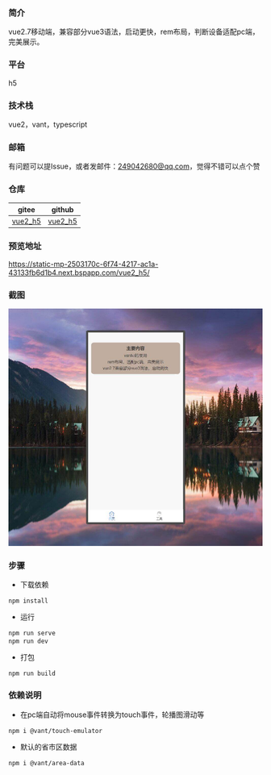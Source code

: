 ### 简介
vue2.7移动端，兼容部分vue3语法，启动更快，rem布局，判断设备适配pc端，完美展示。

### 平台
h5

### 技术栈
vue2，vant，typescript

### 邮箱
有问题可以提Issue，或者发邮件：249042680@qq.com，觉得不错可以点个赞

### 仓库
| gitee | github |
| --- | --- |
| [vue2_h5](https://gitee.com/kangleyunju/vue2_h5) | [vue2_h5](https://github.com/kangleyunju/vue2_h5) |

### 预览地址
https://static-mp-2503170c-6f74-4217-ac1a-43133fb6d1b4.next.bspapp.com/vue2_h5/

### 截图
![demo](./images/demo.jpg)

### 步骤
* 下载依赖
```
npm install
```
* 运行
```
npm run serve
npm run dev
```
* 打包
```
npm run build
```

### 依赖说明
* 在pc端自动将mouse事件转换为touch事件，轮播图滑动等
```
npm i @vant/touch-emulator
```
* 默认的省市区数据
```
npm i @vant/area-data
```